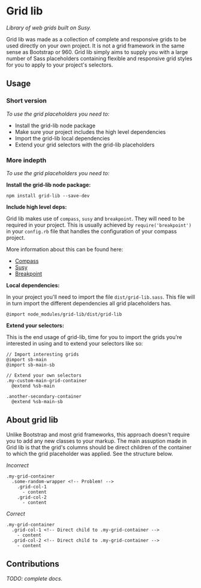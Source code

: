 
# Grid lib

_Library of web grids built on Susy._

Grid lib was made as a collection of complete and responsive grids to be used directly on your own project. It is not a grid framework in the same sense as Bootstrap or 960. Grid lib simply aims to supply you with a large number of Sass placeholders containing flexible and responsive grid styles for you to apply to your project's selectors.

## Usage

### Short version
_To use the grid placeholders you need to:_

- Install the grid-lib node package
- Make sure your project includes the high level dependencies
- Import the grid-lib local dependencies
- Extend your grid selectors with the grid-lib placeholders

### More indepth
_To use the grid placeholders you need to:_

**Install the grid-lib node package:**

`npm install grid-lib --save-dev`

**Include high level deps:**

Grid lib makes use of `compass`, `susy` and `breakpoint`. They will need to be required in your project. This is usually achieved by `require('breakpoint')` in your `config.rb` file that handles the configuration of your compass project.

More information about this can be found here:
- [Compass](http://compass-style.org/)
- [Susy](http://susy.oddbird.net/)
- [Breakpoint](http://breakpoint-sass.com/)

**Local dependencies:**

In your project you'll need to import the file `dist/grid-lib.sass`. This file will in turn import the different dependencies all grid placeholders has.

`@import node_modules/grid-lib/dist/grid-lib`

**Extend your selectors:**

This is the end usage of grid-lib, time for you to import the grids you're interested in using and to extend your selectors like so:

```
// Import interesting grids
@import sb-main
@import sb-main-sb

// Extend your own selectors
.my-custom-main-grid-container
  @extend %sb-main

.another-secondary-container
  @extend %sb-main-sb
```

## About grid lib

Unlike Bootstrap and most grid frameworks, this approach doesn't require you to add any new classes to your markup. The main assuption made in Grid lib is that the grid's columns should be direct children of the container to which the grid placeholder was applied. See the structure below.

_Incorrect_

```
.my-grid-container
  .some-random-wrapper <!-- Problem! -->
    .grid-col-1
      - content
    .grid-col-2
      - content
```

_Correct_

```
.my-grid-container
  .grid-col-1 <!-- Direct child to .my-grid-container -->
    - content
  .grid-col-2 <!-- Direct child to .my-grid-container -->
    - content
```

## Contributions

_TODO: complete docs._